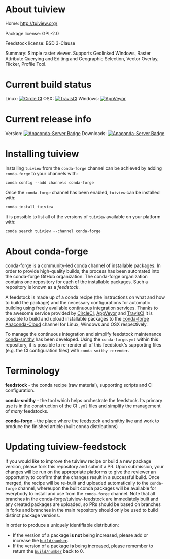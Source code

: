About tuiview
=============

Home: http://tuiview.org/

Package license: GPL-2.0

Feedstock license: BSD 3-Clause

Summary: Simple raster viewer. Supports Geolinked Windows, Raster Attribute Querying and Editing and Geographic Selection, Vector Overlay, Flicker, Profile Tool.



Current build status
====================

Linux: [![Circle CI](https://circleci.com/gh/conda-forge/tuiview-feedstock.svg?style=shield)](https://circleci.com/gh/conda-forge/tuiview-feedstock)
OSX: [![TravisCI](https://travis-ci.org/conda-forge/tuiview-feedstock.svg?branch=master)](https://travis-ci.org/conda-forge/tuiview-feedstock)
Windows: [![AppVeyor](https://ci.appveyor.com/api/projects/status/github/conda-forge/tuiview-feedstock?svg=True)](https://ci.appveyor.com/project/conda-forge/tuiview-feedstock/branch/master)

Current release info
====================
Version: [![Anaconda-Server Badge](https://anaconda.org/conda-forge/tuiview/badges/version.svg)](https://anaconda.org/conda-forge/tuiview)
Downloads: [![Anaconda-Server Badge](https://anaconda.org/conda-forge/tuiview/badges/downloads.svg)](https://anaconda.org/conda-forge/tuiview)

Installing tuiview
==================

Installing `tuiview` from the `conda-forge` channel can be achieved by adding `conda-forge` to your channels with:

```
conda config --add channels conda-forge
```

Once the `conda-forge` channel has been enabled, `tuiview` can be installed with:

```
conda install tuiview
```

It is possible to list all of the versions of `tuiview` available on your platform with:

```
conda search tuiview --channel conda-forge
```


About conda-forge
=================

conda-forge is a community-led conda channel of installable packages.
In order to provide high-quality builds, the process has been automated into the
conda-forge GitHub organization. The conda-forge organization contains one repository
for each of the installable packages. Such a repository is known as a *feedstock*.

A feedstock is made up of a conda recipe (the instructions on what and how to build
the package) and the necessary configurations for automatic building using freely
available continuous integration services. Thanks to the awesome service provided by
[CircleCI](https://circleci.com/), [AppVeyor](http://www.appveyor.com/)
and [TravisCI](https://travis-ci.org/) it is possible to build and upload installable
packages to the [conda-forge](https://anaconda.org/conda-forge)
[Anaconda-Cloud](http://docs.anaconda.org/) channel for Linux, Windows and OSX respectively.

To manage the continuous integration and simplify feedstock maintenance
[conda-smithy](http://github.com/conda-forge/conda-smithy) has been developed.
Using the ``conda-forge.yml`` within this repository, it is possible to re-render all of
this feedstock's supporting files (e.g. the CI configuration files) with ``conda smithy rerender``.


Terminology
===========

**feedstock** - the conda recipe (raw material), supporting scripts and CI configuration.

**conda-smithy** - the tool which helps orchestrate the feedstock.
                   Its primary use is in the construction of the CI ``.yml`` files
                   and simplify the management of *many* feedstocks.

**conda-forge** - the place where the feedstock and smithy live and work to
                  produce the finished article (built conda distributions)


Updating tuiview-feedstock
==========================

If you would like to improve the tuiview recipe or build a new
package version, please fork this repository and submit a PR. Upon submission,
your changes will be run on the appropriate platforms to give the reviewer an
opportunity to confirm that the changes result in a successful build. Once
merged, the recipe will be re-built and uploaded automatically to the
`conda-forge` channel, whereupon the built conda packages will be available for
everybody to install and use from the `conda-forge` channel.
Note that all branches in the conda-forge/tuiview-feedstock are
immediately built and any created packages are uploaded, so PRs should be based
on branches in forks and branches in the main repository should only be used to
build distinct package versions.

In order to produce a uniquely identifiable distribution:
 * If the version of a package **is not** being increased, please add or increase
   the [``build/number``](http://conda.pydata.org/docs/building/meta-yaml.html#build-number-and-string).
 * If the version of a package **is** being increased, please remember to return
   the [``build/number``](http://conda.pydata.org/docs/building/meta-yaml.html#build-number-and-string)
   back to 0.
